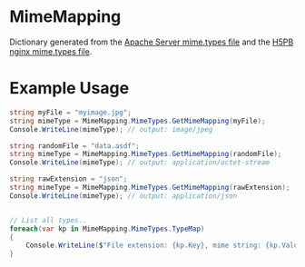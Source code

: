 # MimeMapping

Dictionary generated from the [Apache Server mime.types file](http://svn.apache.org/repos/asf/httpd/httpd/trunk/docs/conf/mime.types) and 
the [H5PB nginx mime.types file](https://github.com/h5bp/server-configs-nginx/blob/master/mime.types).



# Example Usage
``` C#
string myFile = "myimage.jpg";
string mimeType = MimeMapping.MimeTypes.GetMimeMapping(myFile);
Console.WriteLine(mimeType); // output: image/jpeg

string randomFile = "data.asdf";
string mimeType = MimeMapping.MimeTypes.GetMimeMapping(randomFile);
Console.WriteLine(mimeType); // output: application/octet-stream

string rawExtension = "json";
string mimeType = MimeMapping.MimeTypes.GetMimeMapping(rawExtension);
Console.WriteLine(mimeType); // output: application/json


// List all types..
foreach(var kp in MimeMapping.MimeTypes.TypeMap)
{
	Console.WriteLine($"File extension: {kp.Key}, mime string: {kp.Value}");
}
```
